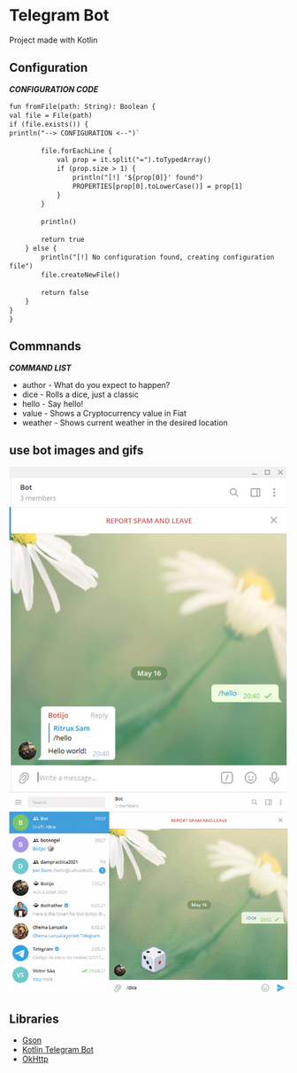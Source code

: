 # Telegram Bot
Project made with Kotlin

## Configuration
***CONFIGURATION CODE***

    fun fromFile(path: String): Boolean {
    val file = File(path)
    if (file.exists()) {
    println("--> CONFIGURATION <--")`

			file.forEachLine {
				val prop = it.split("=").toTypedArray()
				if (prop.size > 1) {
					println("[!] '${prop[0]}' found")
					PROPERTIES[prop[0].toLowerCase()] = prop[1]
				}
			}

			println()

			return true
		} else {
			println("[!] No configuration found, creating configuration file")
			file.createNewFile()

			return false
		}
	}
    }


## Commnands

***COMMAND LIST***
* author -  What do you expect to happen?
* dice -  Rolls a dice, just a classic
* hello -  Say hello!
* value -  Shows a Cryptocurrency value in Fiat
* weather -  Shows current weather in the desired location



## use bot images and gifs
![Hello png](https://github.com/jsamperevazquez/botAirAngelCOD/blob/Dev/src/main/kotlin/utils/media/hello.png)
![Dice gif](https://github.com/jsamperevazquez/botAirAngelCOD/blob/Dev/src/main/kotlin/utils/media/dice.gif)


## Libraries
- [Gson](https://github.com/google/gson) 
- [Kotlin Telegram Bot](https://github.com/kotlin-telegram-bot/kotlin-telegram-bot)  
- [OkHttp](https://github.com/square/okhttp)  
